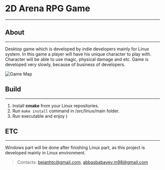 # 2D Arena RPG Game
-------------------------------------------------------------
## About
-------------------------------------------------------------
Desktop game which is developed by indie developers mainly for Linux system. In this game a player will have his unique character to play with. Character will be able to use magic, physical damage and etc. Game is developed very slowly, because of business of developers.

![Game Map](https://i.imgur.com/dtDivpr.png)

## Build
-------------------------------------------------------------
1. Install **cmake** from your Linux repositories.
2. Run ```make install``` command in /src/linux/main folder.
3. Run executable and enjoy )

## ETC
-------------------------------------------------------------
Windows part will be done after finishing Linux part, as this project is developed mainly in Linux environment.

> Contacts: bejanhtc@gmail.com, abbasbabayev.m98@gmail.com

